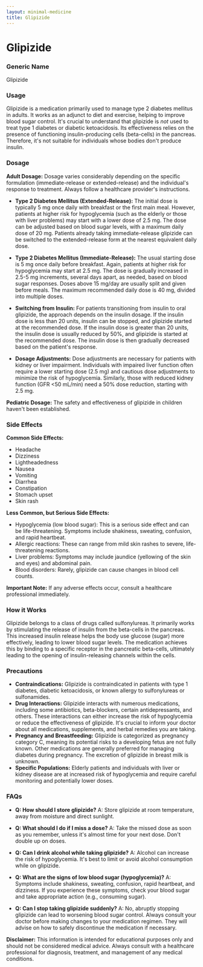 ```yaml
---
layout: minimal-medicine
title: Glipizide
---
```


# Glipizide
### Generic Name
Glipizide

### Usage
Glipizide is a medication primarily used to manage type 2 diabetes mellitus in adults. It works as an adjunct to diet and exercise, helping to improve blood sugar control.  It's crucial to understand that glipizide is *not* used to treat type 1 diabetes or diabetic ketoacidosis.  Its effectiveness relies on the presence of functioning insulin-producing cells (beta-cells) in the pancreas.  Therefore, it's not suitable for individuals whose bodies don't produce insulin.


### Dosage

**Adult Dosage:**  Dosage varies considerably depending on the specific formulation (immediate-release or extended-release) and the individual's response to treatment.  Always follow a healthcare provider's instructions.

* **Type 2 Diabetes Mellitus (Extended-Release):** The initial dose is typically 5 mg once daily with breakfast or the first main meal.  However, patients at higher risk for hypoglycemia (such as the elderly or those with liver problems) may start with a lower dose of 2.5 mg. The dose can be adjusted based on blood sugar levels, with a maximum daily dose of 20 mg.  Patients already taking immediate-release glipizide can be switched to the extended-release form at the nearest equivalent daily dose.

* **Type 2 Diabetes Mellitus (Immediate-Release):** The usual starting dose is 5 mg once daily before breakfast.  Again, patients at higher risk for hypoglycemia may start at 2.5 mg.  The dose is gradually increased in 2.5-5 mg increments, several days apart, as needed, based on blood sugar responses.  Doses above 15 mg/day are usually split and given before meals. The maximum recommended daily dose is 40 mg, divided into multiple doses.


* **Switching from Insulin:**  For patients transitioning from insulin to oral glipizide, the approach depends on the insulin dosage. If the insulin dose is less than 20 units, insulin can be stopped, and glipizide started at the recommended dose.  If the insulin dose is greater than 20 units, the insulin dose is usually reduced by 50%, and glipizide is started at the recommended dose.  The insulin dose is then gradually decreased based on the patient's response.


* **Dosage Adjustments:**  Dose adjustments are necessary for patients with kidney or liver impairment.  Individuals with impaired liver function often require a lower starting dose (2.5 mg) and cautious dose adjustments to minimize the risk of hypoglycemia. Similarly, those with reduced kidney function (GFR <50 mL/min) need a 50% dose reduction, starting with 2.5 mg.


**Pediatric Dosage:** The safety and effectiveness of glipizide in children haven't been established.

### Side Effects

**Common Side Effects:**

* Headache
* Dizziness
* Lightheadedness
* Nausea
* Vomiting
* Diarrhea
* Constipation
* Stomach upset
* Skin rash


**Less Common, but Serious Side Effects:**

* Hypoglycemia (low blood sugar): This is a serious side effect and can be life-threatening. Symptoms include shakiness, sweating, confusion, and rapid heartbeat.
* Allergic reactions:  These can range from mild skin rashes to severe, life-threatening reactions.
* Liver problems:  Symptoms may include jaundice (yellowing of the skin and eyes) and abdominal pain.
* Blood disorders:  Rarely, glipizide can cause changes in blood cell counts.

**Important Note:** If any adverse effects occur, consult a healthcare professional immediately.

### How it Works

Glipizide belongs to a class of drugs called sulfonylureas.  It primarily works by stimulating the release of insulin from the beta-cells in the pancreas.  This increased insulin release helps the body use glucose (sugar) more effectively, leading to lower blood sugar levels.  The medication achieves this by binding to a specific receptor in the pancreatic beta-cells, ultimately leading to the opening of insulin-releasing channels within the cells.

### Precautions

* **Contraindications:** Glipizide is contraindicated in patients with type 1 diabetes, diabetic ketoacidosis, or known allergy to sulfonylureas or sulfonamides.
* **Drug Interactions:** Glipizide interacts with numerous medications, including some antibiotics, beta-blockers, certain antidepressants, and others.  These interactions can either increase the risk of hypoglycemia or reduce the effectiveness of glipizide.  It's crucial to inform your doctor about all medications, supplements, and herbal remedies you are taking.
* **Pregnancy and Breastfeeding:** Glipizide is categorized as pregnancy category C, meaning its potential risks to a developing fetus are not fully known.  Other medications are generally preferred for managing diabetes during pregnancy. The excretion of glipizide in breast milk is unknown.
* **Specific Populations:**  Elderly patients and individuals with liver or kidney disease are at increased risk of hypoglycemia and require careful monitoring and potentially lower doses.


### FAQs

* **Q: How should I store glipizide?** A: Store glipizide at room temperature, away from moisture and direct sunlight.


* **Q: What should I do if I miss a dose?** A: Take the missed dose as soon as you remember, unless it's almost time for your next dose. Don't double up on doses.


* **Q: Can I drink alcohol while taking glipizide?** A: Alcohol can increase the risk of hypoglycemia. It's best to limit or avoid alcohol consumption while on glipizide.


* **Q: What are the signs of low blood sugar (hypoglycemia)?** A: Symptoms include shakiness, sweating, confusion, rapid heartbeat, and dizziness. If you experience these symptoms, check your blood sugar and take appropriate action (e.g., consuming sugar).


* **Q: Can I stop taking glipizide suddenly?** A: No, abruptly stopping glipizide can lead to worsening blood sugar control. Always consult your doctor before making changes to your medication regimen.  They will advise on how to safely discontinue the medication if necessary.


**Disclaimer:** This information is intended for educational purposes only and should not be considered medical advice.  Always consult with a healthcare professional for diagnosis, treatment, and management of any medical conditions.
